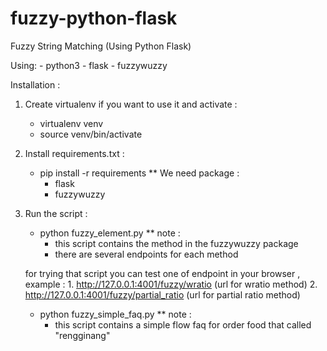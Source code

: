 # fuzzy-python-flask
Fuzzy String Matching (Using Python Flask)

Using:
    - python3
    - flask
    - fuzzywuzzy

Installation :
1. Create virtualenv if you want to use it and activate :
    - virtualenv venv
    - source venv/bin/activate
    
2. Install requirements.txt :
    - pip install -r requirements
    ** We need package :
        - flask
        - fuzzywuzzy

3. Run the script :
    - python fuzzy_element.py
    ** note : 
        - this script contains the method in the fuzzywuzzy package
        - there are several endpoints for each method
        
    for trying that script you can test one of endpoint in your browser , example :
        1. http://127.0.0.1:4001/fuzzy/wratio (url for wratio method)
        2. http://127.0.0.1:4001/fuzzy/partial_ratio (url for partial ratio method)

    - python fuzzy_simple_faq.py
    ** note : 
        - this script contains a simple flow faq for order food that called "rengginang"

